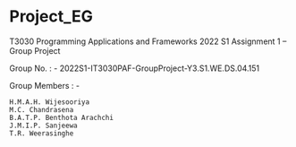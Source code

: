 # Project_EG


T3030 Programming Applications and Frameworks 2022 S1 Assignment 1 – Group Project

Group No. : - 2022S1-IT3030PAF-GroupProject-Y3.S1.WE.DS.04.151

Group Members : -

    H.M.A.H. Wijesooriya
    M.C. Chandrasena 
    B.A.T.P. Benthota Arachchi
    J.M.I.P. Sanjeewa
    T.R. Weerasinghe
